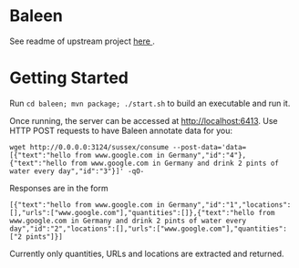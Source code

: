 # Baleen

See readme of upstream project [here ](https://github.com/dstl/baleen).

# Getting Started

Run `cd baleen; mvn package; ./start.sh` to build an executable and run it.

Once running, the server can be accessed at [http://localhost:6413](http://localhost:6413). Use HTTP POST requests to have Baleen annotate data for you:

```
wget http://0.0.0.0:3124/sussex/consume --post-data='data=[{"text":"hello from www.google.com in Germany","id":"4"},{"text":"hello from www.google.com in Germany and drink 2 pints of water every day","id":"3"}]' -qO-
```

Responses are in the form

```
[{"text":"hello from www.google.com in Germany","id":"1","locations":[],"urls":["www.google.com"],"quantities":[]},{"text":"hello from www.google.com in Germany and drink 2 pints of water every day","id":"2","locations":[],"urls":["www.google.com"],"quantities":["2 pints"]}]
```

Currently only quantities, URLs and locations are extracted and returned.



